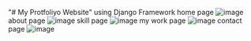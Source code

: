 
"# My Protfoliyo Website"
using Django Framework
home page
![image](https://github.com/kuldeepkd0603/second_project/assets/151425727/c885bc2f-c965-4435-8fd3-cdfca02c5797)
about page
![image](https://github.com/kuldeepkd0603/second_project/assets/151425727/930598e9-5b8b-467d-b9d7-58c0f3a14af4)
skill page
![image](https://github.com/kuldeepkd0603/second_project/assets/151425727/5165ac6c-043b-4e74-a344-df2ce6d3be0f)
my work page
![image](https://github.com/kuldeepkd0603/second_project/assets/151425727/97cfa908-dd2c-40ce-9ecf-8eda79a1471a)
contact page
![image](https://github.com/kuldeepkd0603/second_project/assets/151425727/67484ba0-71b4-4547-8573-1e7519d8083f)






